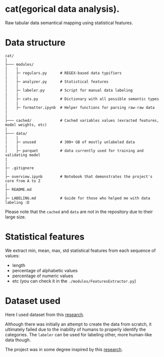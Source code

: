 # cat(egorical data analysis).

Raw tabular data semantical mapping using statistical features.

# Data structure
```
cat/
|
├─── modules/
|    |
│    ├─ regulars.py      # REGEX-based data typifiers
|    |
│    ├─ analyzer.py      # Statistical features
|    |
│    ├─ labeler.py       # Script for manual data labeling
|    |
│    ├─ cats.py          # Dictionary with all possible semantic types
|    |
│    ├─ formatter.ipynb  # Helper functions for parsing raw-raw data
|
|
├─── cached/             # Cached variables values (exracted features, model weights, etc)
|
├─── data/
|    |
|    ├─ unused           # 300+ GB of mostly unlabeled data
|    |
|    ├─ parquet          # data currently used for training and validating model
|    
|
├─ .gitignore
|
├─ overview.ipynb        # Notebook that demonstrates the project's core from A to Z
|
├─ README.md
|
├─ LABELING.md           # Guide for those who helped me with data labeling :D
```

Please note that the `cached` and `data` are not in the repository due to their large size.

# Statistical features 
We extract min, mean, max, std statistical features from each sequence of values:
  - length
  - percentage of alphabetic values
  - percentage of numeric values
  - etc (you can check it in the ```./modules/FeaturesExtractor.py```)
  

# Dataset used
Here I used dataset from this [research](https://arxiv.org/pdf/1905.10688.pdf).

Although there was initially an attempt to create the data from scratch, it ultimately failed due to the inability of humans to properly identify the categories. The ```labeler``` can be used for labeling other, more human-like data though.

The project was in some degree inspired by this [research](https://arxiv.org/pdf/1905.10688.pdf).
